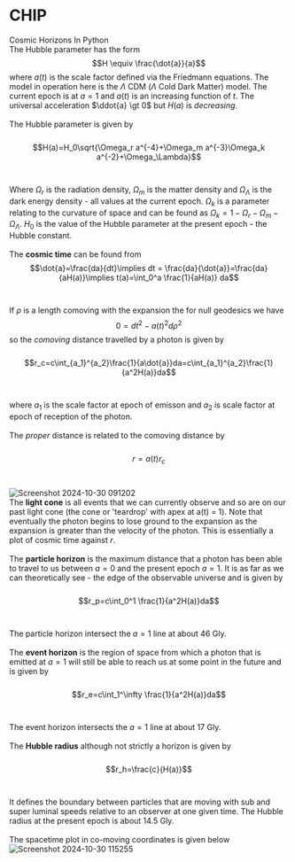 # CHIP
Cosmic Horizons In Python<br>
The Hubble parameter has the form
$$H \equiv \frac{\dot{a}}{a}$$ where $a(t)$ is the scale factor defined via the Friedmann equations. The model in operation here is the $\Lambda$ CDM ($\Lambda$ Cold Dark Matter) model. The current epoch is at $a=1$ and $a(t)$ is an increasing function of $t$. The universal acceleration $\ddot{a} \gt 0$ but $H(a)$ is <i>decreasing</i>.<br><br>The Hubble parameter is given by<br><br>$$H(a)=H_0\sqrt{\Omega_r a^{-4}+\Omega_m a^{-3}\Omega_k a^{-2}+\Omega_\Lambda}$$<br><br>Where $\Omega_r$ is the radiation density, $\Omega_m$ is the matter density and $\Omega_\Lambda$ is the dark energy density - all values at the current epoch. $\Omega_k$ is a parameter relating to the curvature of space and can be found as $\Omega_k=1-\Omega_r-\Omega_m-\Omega_\Lambda$. $H_0$ is the value of the Hubble parameter at the present epoch - the Hubble constant.<br><br>The <b>cosmic time</b> can be found from $$\dot{a}=\frac{da}{dt}\implies dt = \frac{da}{\dot{a}}=\frac{da}{aH(a)}\implies t(a)=\int_0^a \frac{1}{aH(a)} da$$<br><br>If $\rho$ is a length comoving with the expansion the for null geodesics we have $$0=dt^2-a(t)^2d\rho^2$$ so the <i>comoving</i> distance travelled by a photon is given by<br><br>$$r_c=c\int_{a_1}^{a_2}\frac{1}{a\dot{a}}da=c\int_{a_1}^{a_2}\frac{1}{a^2H(a)}da$$<br><br>where $a_1$ is the scale factor at epoch of emisson and $a_2$ is scale factor at epoch of reception of the photon.<br><br>The <i>proper</i> distance is related to the comoving distance by <br><br>$$r = a(t)r_c$$<br><br>![Screenshot 2024-10-30 091202](https://github.com/user-attachments/assets/153a4236-f1f9-4395-8748-ffcc23b95138)
<br>The <b>light cone</b> is all events that we can currently observe and so are on our past light cone (the cone or 'teardrop' with apex at a(t) = 1). Note that eventually the photon begins to lose ground to the expansion as the expansion is greater than the velocity of the photon. This is essentially a plot of cosmic time against $r$.<br><br>
The <b>particle horizon</b> is the maximum distance that a photon has been able to travel to us between $a=0$ and the present epoch $a=1$. It is as far as we can theoretically see - the edge of the observable universe and is given by<br><br>$$r_p=c\int_0^1 \frac{1}{a^2H(a)}da$$<br><br>The particle horizon intersect the $a=1$ line at about 46 Gly.<br><br>The <b>event horizon</b>  is the region of space from which a photon that is emitted at $a=1$ will still be able to reach us at some point in the future and is given by<br><br>
$$r_e=c\int_1^\infty \frac{1}{a^2H(a)}da$$<br><br>
The event horizon intersects the $a=1$ line at about 17 Gly.<br><br>The <b>Hubble radius</b> although not strictly a horizon is given by<br><br>$$r_h=\frac{c}{H(a)}$$<br><br>It defines the boundary between particles that are moving with sub and super luminal speeds relative to an observer at one given time. The Hubble radius at the present epoch is about 14.5 Gly.<br><br>The spacetime plot in co-moving coordinates is given below
![Screenshot 2024-10-30 115255](https://github.com/user-attachments/assets/078f48ba-e27a-40e4-b5f4-3b6c32913872)
